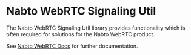 # Nabto WebRTC Signaling Util

The Nabto WebRTC Signaling Util library provides functionality which is often
required for solutions for the Nabto WebRTC product.

See [Nabto WebRTC Docs](https://docs.nabto.com) for further documentation.

